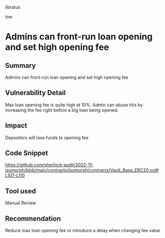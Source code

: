 libratus

low

# Admins can front-run loan opening and set high opening fee

## Summary
Admins can front-run loan opening and set high opening fee

## Vulnerability Detail
Max loan opening fee is quite high at 10%. Admin can abuse this by increasing the fee right before a big loan being opened.

## Impact
Depositors will lose funds to opening fee

## Code Snippet
https://github.com/sherlock-audit/2022-11-isomorph/blob/main/contracts/Isomorph/contracts/Vault_Base_ERC20.sol#L107-L110

## Tool used

Manual Review

## Recommendation

Reduce max loan opening fee or introduce a delay when changing fee value